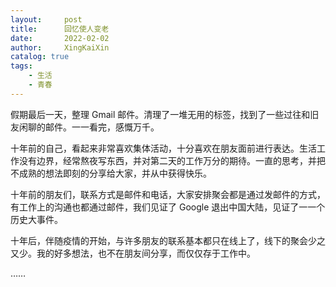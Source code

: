 ```yaml
---
layout:     post
title:      回忆使人变老
date:       2022-02-02
author:     XingKaiXin
catalog: true
tags:
    - 生活
    - 青春
---
```

假期最后一天，整理 Gmail 邮件。清理了一堆无用的标签，找到了一些过往和旧友闲聊的邮件。一一看完，感慨万千。

十年前的自己，看起来非常喜欢集体活动，十分喜欢在朋友面前进行表达。生活工作没有边界，经常熬夜写东西，并对第二天的工作万分的期待。一直的思考，并把不成熟的想法即刻的分享给大家，并从中获得快乐。

十年前的朋友们，联系方式是邮件和电话，大家安排聚会都是通过发邮件的方式，有工作上的沟通也都通过邮件，我们见证了 Google 退出中国大陆，见证了一一个历史大事件。

十年后，伴随疫情的开始，与许多朋友的联系基本都只在线上了，线下的聚会少之又少。我的好多想法，也不在朋友间分享，而仅仅存于工作中。

……
